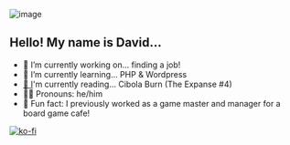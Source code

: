 ![image](https://i.imgur.com/zobZxld.jpg)

## Hello! My name is David...

- 🔭 I’m currently working on... finding a job!
- 🌱 I’m currently learning... PHP & Wordpress
- [📖 I](https://www.goodreads.com/user/show/91776686-david-vogel)'m currently reading... Cibola Burn (The Expanse #4)
- 🙋‍♂️ Pronouns: he/him
- 🎲 Fun fact: I previously worked as a game master and manager for a board game cafe! 

[![ko-fi](https://ko-fi.com/img/githubbutton_sm.svg)](https://ko-fi.com/S6S55K9XD)

